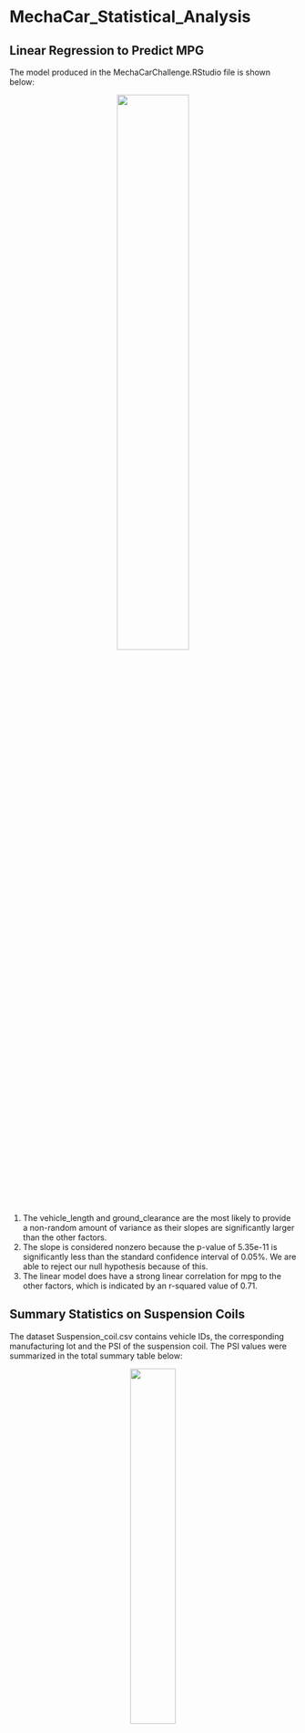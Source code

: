 # MechaCar_Statistical_Analysis

## Linear Regression to Predict MPG 

The model produced in the MechaCarChallenge.RStudio file is shown below: 

<p align="center" width="100%">
    <img width="50%" src=https://user-images.githubusercontent.com/105991478/192388824-5dbd3f5e-f472-4e48-91e4-403a14a3abee.png>
</p>



1. The vehicle_length and ground_clearance are the most likely to provide a non-random amount of variance as their slopes are significantly larger than the other factors. 
2. The slope is considered nonzero because the p-value of 5.35e-11 is significantly less than the standard confidence interval of 0.05%. We are able to reject our null hypothesis because of this. 
3. The linear model does have a strong linear correlation for mpg to the other factors, which is indicated by an r-squared value of 0.71.


## Summary Statistics on Suspension Coils
The dataset Suspension_coil.csv contains vehicle IDs, the corresponding manufacturing lot and the PSI of the suspension coil. The PSI values were summarized in the total summary table below: 
<p align="center" width="100%">
    <img width="40%" src=https://user-images.githubusercontent.com/105991478/192391572-017d4b4f-0439-40d3-bfed-51accfc5180a.png>
</p>
For all manufacturing lots, the variance is below the required 100 pounds per square inch. However, when looking into each lot separately, Lot 3 has a variance of 170 lb/in^2, which is significantly above specification. 
<p align="center" width="100%">
    <img width="40%" src=https://user-images.githubusercontent.com/105991478/192392075-3d1ea835-fe39-4e70-a604-e36acab11ad1.png>
</p>

## T-Tests on Suspension Coils 
All lots of suspension coils were compared against the null hypothesis that the mean PSI for the suspension coils was 1500 PSI. The analyssis of all lots gave a p-value of 1. Because this is higher than 0.05, we cannot reject the null hypothesis. 
<p align="center" width="100%">
    <img width="40%" src=https://user-images.githubusercontent.com/105991478/192897414-d8282dd9-2818-456a-b858-f0c9d2dcaf92.png>
</p>

